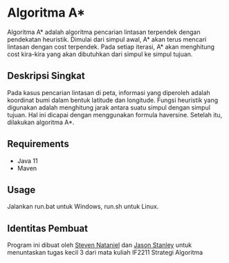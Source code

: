 # Algoritma A*
Algoritma A* adalah algoritma pencarian lintasan terpendek dengan pendekatan heuristik. Dimulai dari simpul awal, A* akan terus mencari lintasan dengan cost terpendek. Pada setiap iterasi, A* akan menghitung cost kira-kira yang akan dibutuhkan dari simpul ke simpul tujuan. 

## Deskripsi Singkat
Pada kasus pencarian lintasan di peta, informasi yang diperoleh adalah koordinat bumi dalam bentuk latitude dan longitude. Fungsi heuristik yang digunakan adalah menghitung jarak antara suatu simpul dengan simpul tujuan. Hal ini dicapai dengan menggunakan formula haversine. Setelah itu, dilakukan algoritma A*.

## Requirements

- Java 11
- Maven

## Usage
Jalankan run.bat untuk Windows, run.sh untuk Linux.

## Identitas Pembuat
Program ini dibuat oleh [Steven Nataniel](https://github.com/ravielze) dan [Jason Stanley](https://github.com/jasonstanleyyoman) untuk menuntaskan tugas kecil 3 dari mata kuliah IF2211 Strategi Algoritma